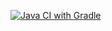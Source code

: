 [![Java CI with Gradle](https://github.com/MalinkinaNM/selenid/actions/workflows/gradle.yml/badge.svg)](https://github.com/MalinkinaNM/selenid/actions/workflows/gradle.yml)